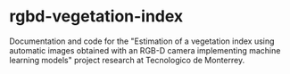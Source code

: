 # rgbd-vegetation-index
Documentation and code for the "Estimation of a vegetation index using automatic images obtained with an RGB-D camera implementing machine learning models" project research at Tecnologico de Monterrey.
